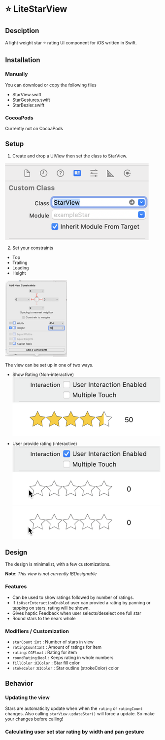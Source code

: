 # ⭐️ LiteStarView

## Desciption

A light weight star ⭐️ rating UI component for iOS written in Swift.

## Installation 

### Manually 

You can download or copy the following files 

- StarView.swift
- StarGestures.swift
- StarBezier.swift

### CocoaPods

Currently not on CocoaPods 

## Setup

1. Create and drop a UIView then set the class to StarView.

<img src="ReadmePic/className.png" height="250" alt="class">

2. Set your constraints
- Top
- Trailing
- Leading 
- Height

<img src="ReadmePic/constraints.png" height="250" alt="constraints">

The view can be set up in one of two ways.

- Show Rating (Non-interactive)
![alt text](ReadmePic/userDisabled.png "User Interaction Disabled")
![alt text](ReadmePic/starShot.png "User Interaction Enabled")

- User provide rating (interactive)
![alt text](ReadmePic/userEnabled.png "User Interaction Enabled")
![alt text](ReadmePic/starFloat.gif "Float")
![alt text](ReadmePic/starInt.gif "Int")

## Design

The design is minimalist, with a few customizations. 

**Note**: *This view is not currently IBDesignable*

### Features 

- Can be used to show ratings followed by number of ratings.
- If `isUserInteractionEnabled` user can provied a rating by panning or tapping on stars, rating will be shown.
- Gives haptic Feedback when user selects/deselect one full star
- Round stars to the nears whole 

### Modifiers / Customization

- `starCount` :`Int`              : Number of stars in view  
- `ratingCount`:`Int`           : Amount of ratings for item
- `rating`: `CGFloat`            : Rating for item
- `roundRating`:`Bool`         : Keeps rating in whole numbers
- `fillColor` :`UIColor`      : Star fill color
- `stokeColor` :`UIColor`    : Star outline (strokeColor) color 


## Behavior

### Updating the view

Stars are automaticity update when when the `rating` or `ratingCount` changes. 
Also calling `starView.updateStar()` will force a update. So make your changes before calling!


### Calculating user set star rating by width and pan gesture



